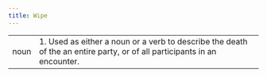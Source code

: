 ```yaml
---
title: Wipe
---
```

| | |
| --- | --- |
| noun | 1.  	Used as either a noun or a verb to describe the death of the an entire party, or of all participants in an encounter.	|
